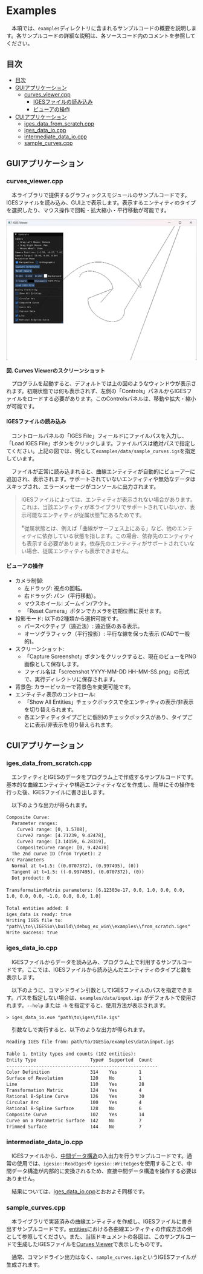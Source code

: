 # Examples

　本項では、`examples`ディレクトリに含まれるサンプルコードの概要を説明します。各サンプルコードの詳細な説明は、各ソースコード内のコメントを参照してください。

## 目次

- [目次](#目次)
- [GUIアプリケーション](#guiアプリケーション)
  - [curves\_viewer.cpp](#curves_viewercpp)
    - [IGESファイルの読み込み](#igesファイルの読み込み)
    - [ビューアの操作](#ビューアの操作)
- [CUIアプリケーション](#cuiアプリケーション)
  - [iges\_data\_from\_scratch.cpp](#iges_data_from_scratchcpp)
  - [iges\_data\_io.cpp](#iges_data_iocpp)
  - [intermediate\_data\_io.cpp](#intermediate_data_iocpp)
  - [sample\_curves.cpp](#sample_curvescpp)

## GUIアプリケーション

### curves_viewer.cpp

　本ライブラリで提供するグラフィックスモジュールのサンプルコードです。IGESファイルを読み込み、GUI上で表示します。表示するエンティティのタイプを選択したり、マウス操作で回転・拡大縮小・平行移動が可能です。

<img src="./images/curves_viewer_window.png" alt="Curves Viewer Screenshot" width="600"/>

**図. Curves Viewerのスクリーンショット**

　プログラムを起動すると、デフォルトでは上の図のようなウィンドウが表示されます。初期状態では何も表示されず、左側の「Controls」パネルからIGESファイルをロードする必要があります。このControlsパネルは、移動や拡大・縮小が可能です。

#### IGESファイルの読み込み

　コントロールパネルの「IGES File」フィールドにファイルパスを入力し、「Load IGES File」ボタンをクリックします。ファイルパスは絶対パスで指定してください。上記の図では、例として`examples/data/sample_curves.igs`を指定しています。

　ファイルが正常に読み込まれると、曲線エンティティが自動的にビューアーに追加され、表示されます。サポートされていないエンティティや無効なデータはスキップされ、エラーメッセージがコンソールに出力されます。

> IGESファイルによっては、エンティティが表示されない場合があります。これは、当該エンティティが本ライブラリでサポートされていないか、表示可能なエンティティが従属状態<sup>※</sup>にあるためです。
>
> <sup>※</sup>従属状態とは、例えば「曲線がサーフェス上にある」など、他のエンティティに依存している状態を指します。この場合、依存先のエンティティも表示する必要があります。依存先のエンティティがサポートされていない場合、従属エンティティも表示できません。

#### ビューアの操作

- カメラ制御:
  - 左ドラッグ: 視点の回転。
  - 右ドラッグ: パン（平行移動）。
  - マウスホイール: ズームイン/アウト。
  - 「Reset Camera」ボタンでカメラを初期位置に戻せます。
- 投影モード: 以下の2種類から選択可能です。
  - パースペクティブ（遠近法）: 遠近感のある表示。
  - オーソグラフィック（平行投影）: 平行な線を保った表示 (CADで一般的)。
- スクリーンショット:
  - 「Capture Screenshot」ボタンをクリックすると、現在のビューをPNG画像として保存します。
  - ファイル名は「screenshot YYYY-MM-DD HH-MM-SS.png」の形式で、実行ディレクトリに保存されます。
- 背景色: カラーピッカーで背景色を変更可能です。
- エンティティ表示のコントロール:
  - 「Show All Entities」チェックボックスで全エンティティの表示/非表示を切り替えられます。
  - 各エンティティタイプごとに個別のチェックボックスがあり、タイプごとに表示/非表示を切り替えられます。

## CUIアプリケーション

### iges_data_from_scratch.cpp

　エンティティとIGESのデータをプログラム上で作成するサンプルコードです。基本的な曲線エンティティや構造エンティティなどを作成し、簡単にその操作を行った後、IGESファイルに書き出します。

　以下のような出力が得られます。

```
Composite Curve:
  Parameter ranges:
    Curve1 range: [0, 1.5708],
    Curve2 range: [4.71239, 9.42478],
    Curve3 range: [3.14159, 6.28319],
    CompositeCurve range: [0, 9.42478]
  The 2nd curve ID (from TryGet): 2
Arc Parameters
  Normal at t=1.5: ((0.0707372), (0.997495), (0))
  Tangent at t=1.5: ((-0.997495), (0.0707372), (0))
  Dot product: 0

TransformationMatrix parameters: [6.12303e-17, 0.0, 1.0, 0.0, 0.0, 1.0, 0.0, 0.0, -1.0, 0.0, 0.0, 1.0]

Total entities added: 8
iges_data is ready: true
Writing IGES file to: "path\\to\\IGESio\\build\\debug_ex_win\\examples\\from_scratch.iges"
Write success: true
```

### iges_data_io.cpp

　IGESファイルからデータを読み込み、プログラム上で利用するサンプルコードです。ここでは、IGESファイルから読み込んだエンティティのタイプと数を表示します。

　以下のように、コマンドライン引数としてIGESファイルのパスを指定できます。パスを指定しない場合は、`examples/data/input.igs` がデフォルトで使用されます。`--help` または `-h` を指定すると、使用方法が表示されます。

```
> iges_data_io.exe "path\to\iges\file.igs"
```

　引数なしで実行すると、以下のような出力が得られます。

```
Reading IGES file from: path/to/IGESio/examples\data\input.igs

Table 1. Entity types and counts (102 entities):
Entity Type                    Type#  Supported  Count
--------------------------------------------------------
Color Definition               314    Yes        1
Surface of Revolution          120    No         1
Line                           110    Yes        28
Transformation Matrix          124    Yes        4
Rational B-Spline Curve        126    Yes        30
Circular Arc                   100    Yes        4
Rational B-Spline Surface      128    No         6
Composite Curve                102    Yes        14
Curve on a Parametric Surface  142    No         7
Trimmed Surface                144    No         7
```

### intermediate_data_io.cpp

　IGESファイルから、[中間データ構造](./intermediate_data_structure_ja.md)の入出力を行うサンプルコードです。通常の使用では、`igesio::ReadIges`や `igesio::WriteIges`を使用することで、中間データ構造が内部的に変換されるため、直接中間データ構造を操作する必要はありません。

　結果については、[iges_data_io.cpp](#iges_data_iocpp)とおおよそ同様です。

### sample_curves.cpp

　本ライブラリで実装済みの曲線エンティティを作成し、IGESファイルに書き出すサンプルコードです。[entities](./entities/entities_ja.md)における各曲線エンティティの作成方法の例として参照してください。また、当該ドキュメントの各図は、このサンプルコードで生成したIGESファイルを[Curves Viewer](#guiアプリケーション)で表示したものです。

　通常、コマンドライン出力はなく、`sample_curves.igs`というIGESファイルが生成されます。
